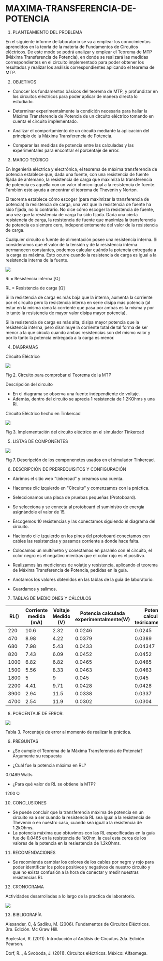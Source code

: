 # MAXIMA-TRANSFERENCIA-DE-POTENCIA

1. PLANTEAMIENTO DEL PROBLEMA 

En el siguiente informe de laboratorio se va a emplear los conocimientos aprendidos en la teoría de la materia de Fundamentos de Circuitos eléctricos. De este modo se podrá analizar y emplear el Teorema de MTP (Máxima Transferencia de Potencia), en donde se realizará las medidas correspondientes en el circuito implementado para poder obtener los resultados y realizar los análisis correspondientes aplicando el teorema de MTP.

2. OBJETIVOS

* Conocer los fundamentos básicos del teorema de MTP, y profundizar en los circuitos eléctricos para poder aplicar de manera directa lo estudiado.

* Determinar experimentalmente la condición necesaria para hallar la Máxima Transferencia de Potencia de un circuito eléctrico tomando en cuenta el circuito implementado.

* Analizar el comportamiento de un circuito mediante la aplicación del principio de la Máxima Transferencia de Potencia.

* Comparar las medidas de potencia entre las calculadas y las experimentales para encontrar el porcentaje de error. 

3. MARCO TEÓRICO 

En Ingeniería eléctrica y electrónica, el teorema de máxima transferencia de potencia establece que, dada una fuente, con una resistencia de fuente fijada de antemano, la resistencia de carga que maximiza la transferencia de potencia es aquella con un valor óhmico igual a la resistencia de fuente. También este ayuda a encontrar el teorema de Thevenin y Norton.

El teorema establece cómo escoger (para maximizar la transferencia de potencia) la resistencia de carga, una vez que la resistencia de fuente ha sido fijada, no lo contrario. No dice cómo escoger la resistencia de fuente, una vez que la resistencia de carga ha sido fijada. Dada una cierta resistencia de carga, la resistencia de fuente que maximiza la transferencia de potencia es siempre cero, independientemente del valor de la resistencia de carga.

Cualquier circuito o fuente de alimentación posee una resistencia interna. Si consideramos que el valor de la tensión y de la resistencia interna permanecen constantes, podemos calcular cuándo la potencia entregada a la carga es máxima. Esto ocurre cuando la resistencia de carga es igual a la resistencia interna de la fuente.

![](https://raw.githubusercontent.com/JavoEstevez/MAXIMA-TRANSFERENCIA-DE-POTENCIA/master/Img/transferencia.jpg)

Ri = Resistencia interna [Ω]

RL = Resistencia de carga [Ω]

Si la resistencia de carga es más baja que la interna, aumenta la corriente por el circuito pero la resistencia interna en serie disipa más potencia (al estar en la misma rama la corriente que pasa por ambas es la misma y por lo tanto la resistencia de mayor valor disipa mayor potencia).

Si la resistencia de carga es más alta, disipa mayor potencia que la resistencia interna, pero disminuye la corriente total de tal forma de ser menor a la que circula cuando ambas resistencias son del mismo valor y por lo tanto la potencia entregada a la carga es menor.

4. DIAGRAMAS

Circuito Eléctrico

![](https://github.com/JavoEstevez/MAXIMA-TRANSFERENCIA-DE-POTENCIA/blob/master/Img/Captura.JPG)

Fig 2. Circuito para comprobar el Teorema de la MTP

Descripción del circuito

* En el diagrama se observa una fuente independiente de voltaje.
* Además, dentro del circuito se aprecia 1 resistencia de 1.2KOhms y una Rl.


Circuito Eléctrico hecho en Tinkercad

![](https://github.com/JavoEstevez/MAXIMA-TRANSFERENCIA-DE-POTENCIA/blob/master/Img/CIRCUITO.jpg)

Fig 3. Implementación del circuito eléctrico en el simulador Tinkercad

5. LISTAS DE COMPONENTES

![](https://github.com/JavoEstevez/MAXIMA-TRANSFERENCIA-DE-POTENCIA/blob/master/Img/COMPONENTES.jpg)

Fig 7. Descripción de los componenetes usados en el simulador Tinkercad.

6. DESCRIPCIÓN DE PRERREQUISITOS Y CONFIGURACIÓN

* Abrimos el sitio web "tinkercad" y creamos una cuenta.

* Hacemos clic izquierdo en "Circuits" y comenzamos con la práctica.

* Seleccionamos una placa de pruebas pequeñas (Protoboard).

* Se selecciona y se conecta al protoboard el suministro de energía asignándole el valor de 15.

* Escogemos 10 resistencias y las conectamos siguiendo el diagrama del circuito.

* Haciendo clic izquierdo en los pines del protoboard conectamos con cables las resistencias y pasamos corriente a donde hace falta.

* Colocamos un multímetro y conectamos en paralelo con el circuito, el color negro es el negativo mientras que el color rojo es el positivo.

* Realizamos las mediciones de volatje y resistencia, aplicando el teorema de Máxima Transferencia de Potencia, pedidas en la guía.

* Anotamos los valores obtenidos en las tablas de la guía de laboratorio.

* Guardamos y salimos.

7. TABLAS DE MEDICIONES Y CÁLCULOS 

| RL()| Corriente medida (mA) | Voltaje Medido (V)| Potencia calculada experimentalmente(W)|Potencia calculada teóricamente(W)| 
| --    |                 ---- |-------------             |----------------      |--------|
| 220 |                   10.6| 2.32    |     0.0246         | 0.0245   |
|470  |                   8.98 |4.22    |     0.0379         | 0.0389   |               
|680  |                   7.98   | 5.43 |     0.0433         | 0.04347  |        
| 820|                     7.43  | 6.09 |     0.0452         | 0.0452   |
|1000|                     6.82| 6.82   |     0.0465         | 0.0465   | 
|1500|                      5.56|8.33   |     0.0463         | 0.0463   |
|1800|                       5| 9       |     0.045          | 0.045    |
|2200|                     4.41| 9.71   |     0.0428         | 0.0428   | 
|3900|                      2.94| 11.5  |     0.0338         | 0.0337   | 
|4700|                      2.54|11.9   |     0.0302         | 0.0304   | 

8. PORCENTAJE DE ERROR.

![](https://raw.githubusercontent.com/JavoEstevez/MAXIMA-TRANSFERENCIA-DE-POTENCIA/master/Img/1234.JPG)

Tabla 3. Porcentaje de error al momento de realizar la práctica.

9. PREGUNTAS

* ¿Se cumple el Teorema de la Máxima Transferencia de Potencia? Argumente su
respuesta



* ¿Cuál fue la potencia máxima en RL? 

0.0469 Watts

*  ¿Para qué valor de RL se obtiene la MTP? 

1200 Ω

10. CONCLUSIONES 
* Se puede concluir que la transferencia máxima de potencia en un circuito va a ser cuando la resistencia RL sea igual a la resistencia de Thevenin o en nuestro caso, cuando sea igual a la resistencia de 1.2kOhms. 
* La potencia máxima que obtuvimos con las RL específicadas en la guía fue de 0.0465 en la resistencia de 1kOhm, la cual esta cerca de los valores de la potencia en la resiestencia de 1.2kOhms.
 
11. RECOMENDACIONES 
* Se recomienda cambiar los colores de los cables por negro y rojo para poder identificar los polos positivos y negativos de nuestro circuito y que no exista confusión a la hora de conectar y medir nuestras resistencias RL 

12. CRONOGRAMA

Actividades desarrolladas a lo largo de la practica de laboratorio.

![](https://github.com/PabloGualotuna7/TEOREMA-DE-THEVENIN/blob/master/img/Cronograma.png)

13. BIBLIOGRAFÍA 

Alexander, C, & Sadiku, M. (2006). Fundamentos de Circuitos Eléctricos. 3ra. Edición. Mc Graw Hill.

Boylestad, R. (2011). Introducción al Análisis de Circuitos.2da. Edición. Pearson.

Dorf, R.., & Svoboda, J. (2011). Circuitos eléctricos. México: Alfaomega.
